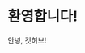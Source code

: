 <!DOCTYPE html>
<html>
<head>
    <title>나의 깃허브 홈페이지</title>
</head>
<body>
    <h1>환영합니다!</h1>
    <p>안녕, 깃허브!</p>
</body>
</html>
